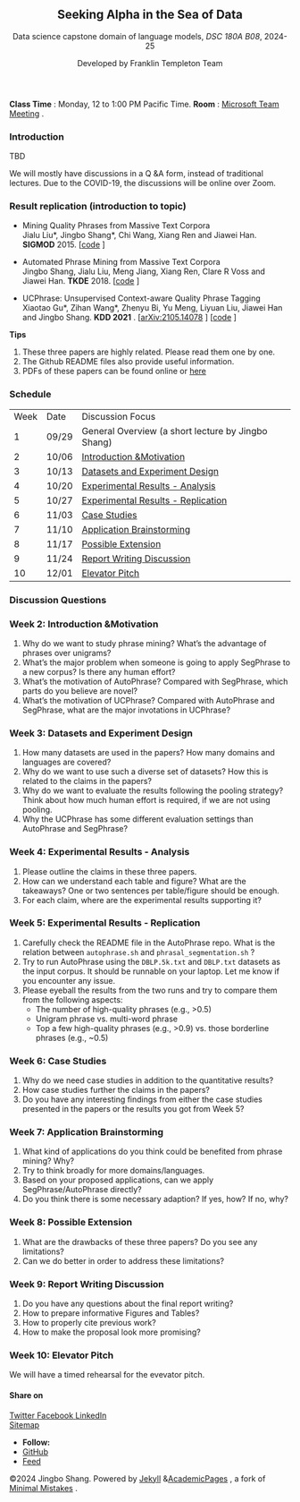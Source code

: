 <!doctype html>
<html lang="en" class="no-js">
    <head>
        <meta charset="utf-8">
        <!-- begin SEO -->
        <title>2021-Fall-DSC180A02-Capstone: Text Mining and NLP - Jingbo Shang</title>
        <meta property="og:locale" content="en-US">
        <meta property="og:site_name" content="Jingbo Shang">
        <meta property="og:title" content="2021-Fall-DSC180A02-Capstone: Text Mining and NLP">
        <link rel="canonical" href="https://shangjingbo1226.github.io/teaching/2021-fall-DSC180a-capstone">
        <meta property="og:url" content="https://shangjingbo1226.github.io/teaching/2021-fall-DSC180a-capstone">
        <meta property="og:description" content="Class Time: Wednesdays, 1 to 1:50 PM Pacific Time. Room: https://ucsd.zoom.us/j/91491702947.">
        <meta property="og:type" content="article">
        <meta property="article:published_time" content="2021-09-29T00:00:00-07:00">
        <script type="application/ld+json">
            {
                "@context": "http://schema.org",
                "@type": "Person",
                "name": "Jingbo Shang",
                "url": "https://shangjingbo1226.github.io",
                "sameAs": null
            }</script>
        <!-- end SEO -->
        <link href="https://shangjingbo1226.github.io/feed.xml" type="application/atom+xml" rel="alternate" title="Jingbo Shang Feed">
        <!-- http://t.co/dKP3o1e -->
        <meta name="HandheldFriendly" content="True">
        <meta name="MobileOptimized" content="320">
        <meta name="viewport" content="width=device-width, initial-scale=1.0">
        <script>
            document.documentElement.className = document.documentElement.className.replace(/\bno-js\b/g, '') + ' js ';
        </script>
        <!-- For all browsers -->
        <link rel="stylesheet" href="https://shangjingbo1226.github.io/assets/css/main.css">
        <meta http-equiv="cleartype" content="on">
        <!-- start custom head snippets -->
        <link rel="apple-touch-icon" sizes="57x57" href="https://shangjingbo1226.github.io/images/apple-touch-icon-57x57.png?v=M44lzPylqQ">
        <link rel="apple-touch-icon" sizes="60x60" href="https://shangjingbo1226.github.io/images/apple-touch-icon-60x60.png?v=M44lzPylqQ">
        <link rel="apple-touch-icon" sizes="72x72" href="https://shangjingbo1226.github.io/images/apple-touch-icon-72x72.png?v=M44lzPylqQ">
        <link rel="apple-touch-icon" sizes="76x76" href="https://shangjingbo1226.github.io/images/apple-touch-icon-76x76.png?v=M44lzPylqQ">
        <link rel="apple-touch-icon" sizes="114x114" href="https://shangjingbo1226.github.io/images/apple-touch-icon-114x114.png?v=M44lzPylqQ">
        <link rel="apple-touch-icon" sizes="120x120" href="https://shangjingbo1226.github.io/images/apple-touch-icon-120x120.png?v=M44lzPylqQ">
        <link rel="apple-touch-icon" sizes="144x144" href="https://shangjingbo1226.github.io/images/apple-touch-icon-144x144.png?v=M44lzPylqQ">
        <link rel="apple-touch-icon" sizes="152x152" href="https://shangjingbo1226.github.io/images/apple-touch-icon-152x152.png?v=M44lzPylqQ">
        <link rel="apple-touch-icon" sizes="180x180" href="https://shangjingbo1226.github.io/images/apple-touch-icon-180x180.png?v=M44lzPylqQ">
        <link rel="icon" type="image/png" href="https://shangjingbo1226.github.io/images/favicon-32x32.png?v=M44lzPylqQ" sizes="32x32">
        <link rel="icon" type="image/png" href="https://shangjingbo1226.github.io/images/android-chrome-192x192.png?v=M44lzPylqQ" sizes="192x192">
        <link rel="icon" type="image/png" href="https://shangjingbo1226.github.io/images/favicon-96x96.png?v=M44lzPylqQ" sizes="96x96">
        <link rel="icon" type="image/png" href="https://shangjingbo1226.github.io/images/favicon-16x16.png?v=M44lzPylqQ" sizes="16x16">
        <link rel="manifest" href="https://shangjingbo1226.github.io/images/manifest.json?v=M44lzPylqQ">
        <link rel="mask-icon" href="https://shangjingbo1226.github.io/images/safari-pinned-tab.svg?v=M44lzPylqQ" color="#000000">
        <link rel="shortcut icon" href="/images/favicon.ico?v=M44lzPylqQ">
        <meta name="msapplication-TileColor" content="#000000">
        <meta name="msapplication-TileImage" content="https://shangjingbo1226.github.io/images/mstile-144x144.png?v=M44lzPylqQ">
        <meta name="msapplication-config" content="https://shangjingbo1226.github.io/images/browserconfig.xml?v=M44lzPylqQ">
        <meta name="theme-color" content="#ffffff">
        <link rel="stylesheet" href="https://shangjingbo1226.github.io/assets/css/academicons.css"/>
        <script type="text/x-mathjax-config">
             MathJax.Hub.Config({ TeX: { equationNumbers: { autoNumber: "all" } } }); 
        </script>
        <script type="text/x-mathjax-config">
             MathJax.Hub.Config({ tex2jax: { inlineMath: [ ['$','$'], ["\\(","\\)"] ], processEscapes: true } }); 
        </script>
        <script src='https://cdnjs.cloudflare.com/ajax/libs/mathjax/2.7.4/latest.js?config=TeX-MML-AM_CHTML' async></script>
        <!-- end custom head snippets -->
    </head>
    <body>
        <!--[if lt IE 9]><div class="notice--danger align-center" style="margin: 0;">You are using an <strong>outdated</strong> browser. Please <a href="http://browsehappy.com/">upgrade your browser</a> to improve your experience.</div><![endif]-->
        <div class="masthead">
            <div class="masthead__inner-wrap">
                <div class="masthead__menu">      
                </div>
            </div>
        </div>
        <div id="main" role="main">
            <div class="sidebar sticky">
                <div itemscope itemtype="http://schema.org/Person">     
                </div>
            </div>
            <article class="page" itemscope itemtype="http://schema.org/CreativeWork">
                <meta itemprop="headline" content="Seeking Alpha in the Sea of Data">
                <meta itemprop="description" content="Class Time: Wednesdays, 1 to 1:50 PM Pacific Time. Room: https://ucsd.zoom.us/j/91491702947.">
                <meta itemprop="datePublished" content="September 29, 2021">
                <div class="page__inner-wrap">
                    <header>
                        <h1 class="page__title" itemprop="headline">Seeking Alpha in the Sea of Data</h1>
                        <p>
                            Data science capstone domain of language models, <i>DSC 180A B08</i>, 2024-25
                        </p>
                        <p>
                            Developed by Franklin Templeton Team
                        </p>
                    </header>
                    <section class="page__content" itemprop="text">
                        <p>
                            <strong>Class Time</strong>
                            : Monday, 12 to 1:00 PM Pacific Time. <strong>Room</strong>
                            : <a href="https://teams.microsoft.com/l/meetup-join/19%3ameeting_NzQ3NzFhZGMtYzY5Zi00MmYzLWE4NDctNTc5ZDYxZDlhNzVk%40thread.v2/0?context=%7b%22Tid%22%3a%22b9b831a9-6c10-40bf-86f3-489ed83c81e8%22%2c%22Oid%22%3a%22e8db23f3-1909-4d69-8e5a-d836ee645a42%22%7d">Microsoft Team Meeting</a>
                            .
                        </p>
                        <h1 id="overview">Introduction</h1>
                        <p>TBD</p>
                        <p>We will mostly have discussions in a Q &amp;A form, instead of traditional lectures. Due to the COVID-19, the discussions will be online over Zoom.</p>
                        <h1 id="papers-to-read">Result replication (introduction to topic)</h1>
                        <ul>
                            <li>
                                <p>
                                    Mining Quality Phrases from Massive Text Corpora <br/>
                                    Jialu Liu*, Jingbo Shang*, Chi Wang, Xiang Ren and Jiawei Han. <strong>SIGMOD</strong>
                                    2015. [<a href="https://github.com/shangjingbo1226/SegPhrase">code</a>
                                    ]
                                </p>
                            </li>
                            <li>
                                <p>
                                    Automated Phrase Mining from Massive Text Corpora <br/>
                                    Jingbo Shang, Jialu Liu, Meng Jiang, Xiang Ren, Clare R Voss and Jiawei Han. <strong>TKDE</strong>
                                    2018. [<a href="https://github.com/shangjingbo1226/AutoPhrase">code</a>
                                    ]
                                </p>
                            </li>
                            <li>
                                <p>
                                    UCPhrase: Unsupervised Context-aware Quality Phrase Tagging <br/>
                                    Xiaotao Gu*, Zihan Wang*, Zhenyu Bi, Yu Meng, Liyuan Liu, Jiawei Han and Jingbo Shang. <strong>KDD 2021</strong>
                                    . [<a href="https://arxiv.org/abs/2105.14078">arXiv:2105.14078</a>
                                    ] [<a href="https://github.com/xgeric/UCPhrase-exp">code</a>
                                    ]
                                </p>
                            </li>
                        </ul>
                        <p>
                            <strong>Tips</strong>
                        </p>
                        <ol>
                            <li>These three papers are highly related. Please read them one by one.</li>
                            <li>The Github README files also provide useful information.</li>
                            <li>
                                PDFs of these papers can be found online or <a href="https://www.dropbox.com/sh/42hsaq4zsod7j8w/AACv2e2FJPjIDOVvYP22GmrVa?dl=0">here</a>
                            </li>
                        </ol>
                        <h1 id="schedule">Schedule</h1>
                        <table>
                            <tbody>
                                <tr>
                                    <td>Week</td>
                                    <td>Date</td>
                                    <td>Discussion Focus</td>
                                </tr>
                                <tr>
                                    <td>1</td>
                                    <td>09/29</td>
                                    <td>General Overview (a short lecture by Jingbo Shang)</td>
                                </tr>
                                <tr>
                                    <td>2</td>
                                    <td>10/06</td>
                                    <td>
                                        <a href="#week2">Introduction &amp;Motivation</a>
                                    </td>
                                </tr>
                                <tr>
                                    <td>3</td>
                                    <td>10/13</td>
                                    <td>
                                        <a href="#week3">Datasets and Experiment Design</a>
                                    </td>
                                </tr>
                                <tr>
                                    <td>4</td>
                                    <td>10/20</td>
                                    <td>
                                        <a href="#week4">Experimental Results - Analysis</a>
                                    </td>
                                </tr>
                                <tr>
                                    <td>5</td>
                                    <td>10/27</td>
                                    <td>
                                        <a href="#week5">Experimental Results - Replication</a>
                                    </td>
                                </tr>
                                <tr>
                                    <td>6</td>
                                    <td>11/03</td>
                                    <td>
                                        <a href="#week6">Case Studies</a>
                                    </td>
                                </tr>
                                <tr>
                                    <td>7</td>
                                    <td>11/10</td>
                                    <td>
                                        <a href="#week7">Application Brainstorming</a>
                                    </td>
                                </tr>
                                <tr>
                                    <td>8</td>
                                    <td>11/17</td>
                                    <td>
                                        <a href="#week8">Possible Extension</a>
                                    </td>
                                </tr>
                                <tr>
                                    <td>9</td>
                                    <td>11/24</td>
                                    <td>
                                        <a href="#week9">Report Writing Discussion</a>
                                    </td>
                                </tr>
                                <tr>
                                    <td>10</td>
                                    <td>12/01</td>
                                    <td>
                                        <a href="#week10">Elevator Pitch</a>
                                    </td>
                                </tr>
                            </tbody>
                        </table>
                        <h1 id="discussion-questions">Discussion Questions</h1>
                        <h3 id="week2">Week 2: Introduction &amp;Motivation</h3>
                        <ol>
                            <li>Why do we want to study phrase mining? What’s the advantage of phrases over unigrams?</li>
                            <li>What’s the major problem when someone is going to apply SegPhrase to a new corpus? Is there any human effort?</li>
                            <li>What’s the motivation of AutoPhrase? Compared with SegPhrase, which parts do you believe are novel?</li>
                            <li>What’s the motivation of UCPhrase? Compared with AutoPhrase and SegPhrase, what are the major invotations in UCPhrase?</li>
                        </ol>
                        <h3 id="week3">Week 3: Datasets and Experiment Design</h3>
                        <ol>
                            <li>How many datasets are used in the papers? How many domains and languages are covered?</li>
                            <li>Why do we want to use such a diverse set of datasets? How this is related to the claims in the papers?</li>
                            <li>Why do we want to evaluate the results following the pooling strategy? Think about how much human effort is required, if we are not using pooling.</li>
                            <li>Why the UCPhrase has some different evaluation settings than AutoPhrase and SegPhrase?</li>
                        </ol>
                        <h3 id="week4">Week 4: Experimental Results - Analysis</h3>
                        <ol>
                            <li>Please outline the claims in these three papers.</li>
                            <li>How can we understand each table and figure? What are the takeaways? One or two sentences per table/figure should be enough.</li>
                            <li>For each claim, where are the experimental results supporting it?</li>
                        </ol>
                        <h3 id="week5">Week 5: Experimental Results - Replication</h3>
                        <ol>
                            <li>
                                Carefully check the README file in the AutoPhrase repo. What is the relation between <code class="language-plaintext highlighter-rouge">autophrase.sh</code>
                                and <code class="language-plaintext highlighter-rouge">phrasal_segmentation.sh</code>
                                ?
                            </li>
                            <li>
                                Try to run AutoPhrase using the <code class="language-plaintext highlighter-rouge">DBLP.5k.txt</code>
                                and <code class="language-plaintext highlighter-rouge">DBLP.txt</code>
                                datasets as the input corpus. It should be runnable on your laptop. Let me know if you encounter any issue.
                            </li>
                            <li>
                                Please eyeball the results from the two runs and try to compare them from the following aspects:
                                <ul>
                                    <li>The number of high-quality phrases (e.g., &gt;0.5)</li>
                                    <li>Unigram phrase vs. multi-word phrase</li>
                                    <li>Top a few high-quality phrases (e.g., &gt;0.9) vs. those borderline phrases (e.g., ~0.5)</li>
                                </ul>
                            </li>
                        </ol>
                        <h3 id="week6">Week 6: Case Studies</h3>
                        <ol>
                            <li>Why do we need case studies in addition to the quantitative results?</li>
                            <li>How case studies further the claims in the papers?</li>
                            <li>Do you have any interesting findings from either the case studies presented in the papers or the results you got from Week 5?</li>
                        </ol>
                        <h3 id="week7">Week 7: Application Brainstorming</h3>
                        <ol>
                            <li>What kind of applications do you think could be benefited from phrase mining? Why?</li>
                            <li>Try to think broadly for more domains/languages.</li>
                            <li>Based on your proposed applications, can we apply SegPhrase/AutoPhrase directly?</li>
                            <li>Do you think there is some necessary adaption? If yes, how? If no, why?</li>
                        </ol>
                        <h3 id="week8">Week 8: Possible Extension</h3>
                        <ol>
                            <li>What are the drawbacks of these three papers? Do you see any limitations?</li>
                            <li>Can we do better in order to address these limitations?</li>
                        </ol>
                        <h3 id="week9">Week 9: Report Writing Discussion</h3>
                        <ol>
                            <li>Do you have any questions about the final report writing?</li>
                            <li>How to prepare informative Figures and Tables?</li>
                            <li>How to properly cite previous work?</li>
                            <li>How to make the proposal look more promising?</li>
                        </ol>
                        <h3 id="week10">Week 10: Elevator Pitch</h3>
                        <p>We will have a timed rehearsal for the evevator pitch.</p>
                    </section>
                    <footer class="page__meta"></footer>
                    <section class="page__share">
                        <h4 class="page__share-title">Share on</h4>
                        <a href="https://twitter.com/intent/tweet?text=https://shangjingbo1226.github.io/teaching/2021-fall-DSC180a-capstone" class="btn btn--twitter" title="Share on Twitter">
                            <i class="fab fa-twitter" aria-hidden="true"></i>
                            <span>Twitter</span>
                        </a>
                        <a href="https://www.facebook.com/sharer/sharer.php?u=https://shangjingbo1226.github.io/teaching/2021-fall-DSC180a-capstone" class="btn btn--facebook" title="Share on Facebook">
                            <i class="fab fa-facebook" aria-hidden="true"></i>
                            <span>Facebook</span>
                        </a>
                        <a href="https://www.linkedin.com/shareArticle?mini=true&url=https://shangjingbo1226.github.io/teaching/2021-fall-DSC180a-capstone" class="btn btn--linkedin" title="Share on LinkedIn">
                            <i class="fab fa-linkedin" aria-hidden="true"></i>
                            <span>LinkedIn</span>
                        </a>
                    </section>
                    <!--<nav class="pagination"> <a href="https://shangjingbo1226.github.io/teaching/2021-spring-CSE151A-ML" class="pagination--pager" title="2021-Spring-CSE151A-Introduction to Machine Learning ">Previous</a> <a href="https://shangjingbo1226.github.io/teaching/2022-winter-MGTA415-Unstructured-Data" class="pagination--pager" title="2022-Winter-MGTA415-Analyzing Unstructured Data ">Next</a></nav>-->
                </div>
            </article>
            <!-- -->
        </div>
        <div class="page__footer">
            <footer>
                <!-- start custom footer snippets -->
                <a href="/sitemap/">Sitemap</a>
                <!-- end custom footer snippets -->
                <div class="page__footer-follow">
                    <ul class="social-icons">
                        <li>
                            <strong>Follow:</strong>
                        </li>
                        <li>
                            <a href="http://github.com/shangjingbo1226">
                                <i class="fab fa-github" aria-hidden="true"></i>
                                GitHub
                            </a>
                        </li>
                        <li>
                            <a href="https://shangjingbo1226.github.io/feed.xml">
                                <i class="fa fa-fw fa-rss-square" aria-hidden="true"></i>
                                Feed
                            </a>
                        </li>
                    </ul>
                </div>
                <div class="page__footer-copyright">
                    &copy;2024 Jingbo Shang. Powered by <a href="http://jekyllrb.com" rel="nofollow">Jekyll</a>
                    &amp;<a href="https://github.com/academicpages/academicpages.github.io">AcademicPages</a>
                    , a fork of <a href="https://mademistakes.com/work/minimal-mistakes-jekyll-theme/" rel="nofollow">Minimal Mistakes</a>
                    .
                </div>
            </footer>
        </div>
        <script src="https://shangjingbo1226.github.io/assets/js/main.min.js"></script>
        <script>
            (function(i, s, o, g, r, a, m) {
                i['GoogleAnalyticsObject'] = r;
                i[r] = i[r] || function() {
                    (i[r].q = i[r].q || []).push(arguments)
                }
                ,
                i[r].l = 1 * new Date();
                a = s.createElement(o),
                m = s.getElementsByTagName(o)[0];
                a.async = 1;
                a.src = g;
                m.parentNode.insertBefore(a, m)
            }
            )(window, document, 'script', '//www.google-analytics.com/analytics.js', 'ga');
            ga('create', '', 'auto');
            ga('send', 'pageview');
        </script>
    </body>
</html>
